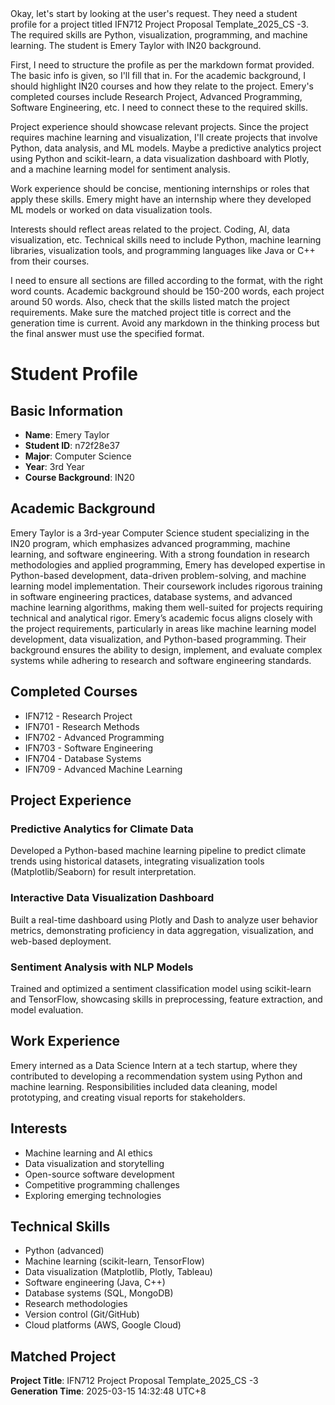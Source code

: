<think>
Okay, let's start by looking at the user's request. They need a student profile for a project titled IFN712 Project Proposal Template_2025_CS -3. The required skills are Python, visualization, programming, and machine learning. The student is Emery Taylor with IN20 background.

First, I need to structure the profile as per the markdown format provided. The basic info is given, so I'll fill that in. For the academic background, I should highlight IN20 courses and how they relate to the project. Emery's completed courses include Research Project, Advanced Programming, Software Engineering, etc. I need to connect these to the required skills.

Project experience should showcase relevant projects. Since the project requires machine learning and visualization, I'll create projects that involve Python, data analysis, and ML models. Maybe a predictive analytics project using Python and scikit-learn, a data visualization dashboard with Plotly, and a machine learning model for sentiment analysis.

Work experience should be concise, mentioning internships or roles that apply these skills. Emery might have an internship where they developed ML models or worked on data visualization tools.

Interests should reflect areas related to the project. Coding, AI, data visualization, etc. Technical skills need to include Python, machine learning libraries, visualization tools, and programming languages like Java or C++ from their courses.

I need to ensure all sections are filled according to the format, with the right word counts. Academic background should be 150-200 words, each project around 50 words. Also, check that the skills listed match the project requirements. Make sure the matched project title is correct and the generation time is current. Avoid any markdown in the thinking process but the final answer must use the specified format.
</think>

# Student Profile

## Basic Information
- **Name**: Emery Taylor  
- **Student ID**: n72f28e37  
- **Major**: Computer Science  
- **Year**: 3rd Year  
- **Course Background**: IN20  

## Academic Background  
Emery Taylor is a 3rd-year Computer Science student specializing in the IN20 program, which emphasizes advanced programming, machine learning, and software engineering. With a strong foundation in research methodologies and applied programming, Emery has developed expertise in Python-based development, data-driven problem-solving, and machine learning model implementation. Their coursework includes rigorous training in software engineering practices, database systems, and advanced machine learning algorithms, making them well-suited for projects requiring technical and analytical rigor. Emery’s academic focus aligns closely with the project requirements, particularly in areas like machine learning model development, data visualization, and Python-based programming. Their background ensures the ability to design, implement, and evaluate complex systems while adhering to research and software engineering standards.  

## Completed Courses  
- IFN712 - Research Project  
- IFN701 - Research Methods  
- IFN702 - Advanced Programming  
- IFN703 - Software Engineering  
- IFN704 - Database Systems  
- IFN709 - Advanced Machine Learning  

## Project Experience  
### Predictive Analytics for Climate Data  
Developed a Python-based machine learning pipeline to predict climate trends using historical datasets, integrating visualization tools (Matplotlib/Seaborn) for result interpretation.  

### Interactive Data Visualization Dashboard  
Built a real-time dashboard using Plotly and Dash to analyze user behavior metrics, demonstrating proficiency in data aggregation, visualization, and web-based deployment.  

### Sentiment Analysis with NLP Models  
Trained and optimized a sentiment classification model using scikit-learn and TensorFlow, showcasing skills in preprocessing, feature extraction, and model evaluation.  

## Work Experience  
Emery interned as a Data Science Intern at a tech startup, where they contributed to developing a recommendation system using Python and machine learning. Responsibilities included data cleaning, model prototyping, and creating visual reports for stakeholders.  

## Interests  
- Machine learning and AI ethics  
- Data visualization and storytelling  
- Open-source software development  
- Competitive programming challenges  
- Exploring emerging technologies  

## Technical Skills  
- Python (advanced)  
- Machine learning (scikit-learn, TensorFlow)  
- Data visualization (Matplotlib, Plotly, Tableau)  
- Software engineering (Java, C++)  
- Database systems (SQL, MongoDB)  
- Research methodologies  
- Version control (Git/GitHub)  
- Cloud platforms (AWS, Google Cloud)  

## Matched Project  
**Project Title**: IFN712 Project Proposal Template_2025_CS -3  
**Generation Time**: 2025-03-15 14:32:48 UTC+8
